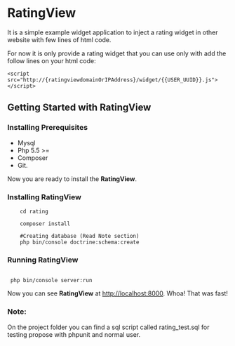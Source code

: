 RatingView 
==========

It is a simple example widget application to inject a rating widget in other website with few lines of html code.

For now it is only provide a rating widget that you can use only with add the follow lines on your html code:

```shell
<script src="http://{ratingviewdomainOrIPAddress}/widget/{{USER_UUID}}.js"></script>
```

Getting Started with RatingView
--------------------

### Installing Prerequisites
-  Mysql
-  Php 5.5 >=
-  Composer
-  Git.

Now you are ready to install the **RatingView**.

### Installing **RatingView**

```shell
    cd rating

    composer install

    #Creating database (Read Note section)
    php bin/console doctrine:schema:create
```

### Running **RatingView**

```shell

 php bin/console server:run
```
Now you can see **RatingView** at <http://localhost:8000>. Whoa! That was fast!

### Note:
On the project folder you can find a sql script called rating_test.sql for testing propose with phpunit and normal user.



